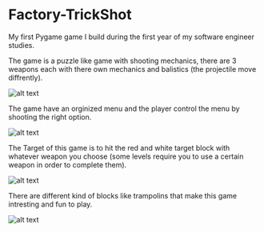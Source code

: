# Factory-TrickShot
My first Pygame game I build during the first year of my software engineer studies.

The game is a puzzle like game with shooting mechanics, there are 3 weapons each with there own mechanics and balistics (the projectile move diffrently).

![alt text](https://github.com/itaibenjy/Factory-TrickShot/blob/master/images/screenshots/menu.png)

The game have an orginized menu and the player control the menu by shooting the right option.

![alt text](https://github.com/itaibenjy/Factory-TrickShot/blob/master/images/screenshots/levels.png)

The Target of this game is to hit the red and white target block with whatever weapon you choose (some levels require you to use a certain weapon in order to complete them).

![alt text](https://github.com/itaibenjy/Factory-TrickShot/blob/master/images/screenshots/level-1.png)

There are different kind of blocks like trampolins that make this game intresting and fun to play.

![alt text](https://github.com/itaibenjy/Factory-TrickShot/blob/master/images/screenshots/trampolin.png)
